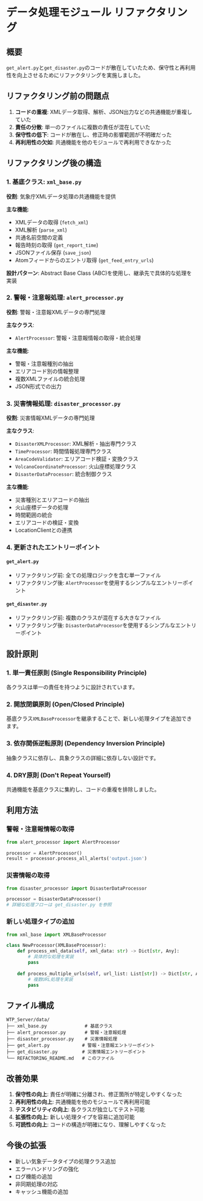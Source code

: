 # データ処理モジュール リファクタリング

## 概要

`get_alert.py`と`get_disaster.py`のコードが散在していたため、保守性と再利用性を向上させるためにリファクタリングを実施しました。

## リファクタリング前の問題点

1. **コードの重複**: XMLデータ取得、解析、JSON出力などの共通機能が重複していた
2. **責任の分散**: 単一のファイルに複数の責任が混在していた
3. **保守性の低下**: コードが散在し、修正時の影響範囲が不明確だった
4. **再利用性の欠如**: 共通機能を他のモジュールで再利用できなかった

## リファクタリング後の構造

### 1. 基底クラス: `xml_base.py`

**役割**: 気象庁XMLデータ処理の共通機能を提供

**主な機能**:
- XMLデータの取得 (`fetch_xml`)
- XML解析 (`parse_xml`)
- 共通名前空間の定義
- 報告時刻の取得 (`get_report_time`)
- JSONファイル保存 (`save_json`)
- Atomフィードからのエントリ取得 (`get_feed_entry_urls`)

**設計パターン**: Abstract Base Class (ABC)を使用し、継承先で具体的な処理を実装

### 2. 警報・注意報処理: `alert_processor.py`

**役割**: 警報・注意報XMLデータの専門処理

**主なクラス**:
- `AlertProcessor`: 警報・注意報情報の取得・統合処理

**主な機能**:
- 警報・注意報種別の抽出
- エリアコード別の情報整理
- 複数XMLファイルの統合処理
- JSON形式での出力

### 3. 災害情報処理: `disaster_processor.py`

**役割**: 災害情報XMLデータの専門処理

**主なクラス**:
- `DisasterXMLProcessor`: XML解析・抽出専門クラス
- `TimeProcessor`: 時間情報処理専門クラス
- `AreaCodeValidator`: エリアコード検証・変換クラス
- `VolcanoCoordinateProcessor`: 火山座標処理クラス
- `DisasterDataProcessor`: 統合制御クラス

**主な機能**:
- 災害種別とエリアコードの抽出
- 火山座標データの処理
- 時間範囲の統合
- エリアコードの検証・変換
- LocationClientとの連携

### 4. 更新されたエントリーポイント

#### `get_alert.py`
- リファクタリング前: 全ての処理ロジックを含む単一ファイル
- リファクタリング後: `AlertProcessor`を使用するシンプルなエントリーポイント

#### `get_disaster.py`
- リファクタリング前: 複数のクラスが混在する大きなファイル
- リファクタリング後: `DisasterDataProcessor`を使用するシンプルなエントリーポイント

## 設計原則

### 1. 単一責任原則 (Single Responsibility Principle)
各クラスは単一の責任を持つように設計されています。

### 2. 開放閉鎖原則 (Open/Closed Principle)
基底クラス`XMLBaseProcessor`を継承することで、新しい処理タイプを追加できます。

### 3. 依存関係逆転原則 (Dependency Inversion Principle)
抽象クラスに依存し、具象クラスの詳細に依存しない設計です。

### 4. DRY原則 (Don't Repeat Yourself)
共通機能を基底クラスに集約し、コードの重複を排除しました。

## 利用方法

### 警報・注意報情報の取得
```python
from alert_processor import AlertProcessor

processor = AlertProcessor()
result = processor.process_all_alerts('output.json')
```

### 災害情報の取得
```python
from disaster_processor import DisasterDataProcessor

processor = DisasterDataProcessor()
# 詳細な処理フローは get_disaster.py を参照
```

### 新しい処理タイプの追加
```python
from xml_base import XMLBaseProcessor

class NewProcessor(XMLBaseProcessor):
    def process_xml_data(self, xml_data: str) -> Dict[str, Any]:
        # 具体的な処理を実装
        pass
    
    def process_multiple_urls(self, url_list: List[str]) -> Dict[str, Any]:
        # 複数URL処理を実装
        pass
```

## ファイル構成

```
WTP_Server/data/
├── xml_base.py              # 基底クラス
├── alert_processor.py       # 警報・注意報処理
├── disaster_processor.py    # 災害情報処理
├── get_alert.py            # 警報・注意報エントリーポイント
├── get_disaster.py         # 災害情報エントリーポイント
└── REFACTORING_README.md   # このファイル
```

## 改善効果

1. **保守性の向上**: 責任が明確に分離され、修正箇所が特定しやすくなった
2. **再利用性の向上**: 共通機能を他のモジュールで再利用可能
3. **テスタビリティの向上**: 各クラスが独立してテスト可能
4. **拡張性の向上**: 新しい処理タイプを容易に追加可能
5. **可読性の向上**: コードの構造が明確になり、理解しやすくなった

## 今後の拡張

- 新しい気象データタイプの処理クラス追加
- エラーハンドリングの強化
- ログ機能の追加
- 非同期処理の対応
- キャッシュ機能の追加

